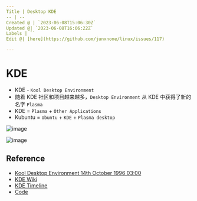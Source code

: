 ```yaml
---
Title | Desktop KDE
-- | --
Created @ | `2023-06-08T15:06:30Z`
Updated @| `2023-06-08T16:06:22Z`
Labels | ``
Edit @| [here](https://github.com/junxnone/linux/issues/117)

---
```

# KDE

- KDE - `Kool Desktop Environment`
- 随着 KDE 社区和项目越来越多，`Desktop Environment` 从 KDE 中获得了新的名字 `Plasma`
- KDE = `Plasma` + `Other Applications`
- Kubuntu = `Ubuntu` + `KDE` + `Plasma desktop`

![image](https://github.com/junxnone/linux/assets/2216970/5dd59587-391f-4cc3-aecd-c864415dafdd)


![image](https://github.com/junxnone/linux/assets/2216970/3f265652-cce8-4cd0-8af7-07d3c5500a91)


## Reference
- [Kool Desktop Environment 14th October 1996 03:00](https://kde.org/announcements/announcement/)
- [KDE Wiki](https://userbase.kde.org/Welcome_to_KDE_UserBase)
- [KDE Timeline](https://timeline.kde.org/zh-cn/)
- [Code](https://invent.kde.org/explore/groups?sort=name_asc)
